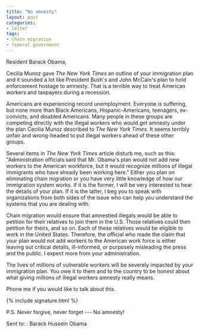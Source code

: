 ```yaml
---
title: "No amnesty"
layout: post
categories:
- letter
tags:
- chain migration
- federal government
---
```


Resident Barack Obama,

Cecilia Munoz gave *The New York Times* an outline of your immigration plan and it sounded a lot like President Bush's and John McCain's plan to hold enforcement hostage to amnesty. That is a terrible way to treat American workers and taxpayers during a recession.

Americans are experiencing record unemployment. Everyone is suffering, but none more than Black Americans, Hispanic-Americans, teenagers, ex-convicts, and disabled Americans. Many people in these groups are competing directly with the illegal workers who would get amnesty under the plan Cecilia Munoz described to *The New York Times.* It seems terribly unfair and wrong-headed to put illegal workers ahead of these other groups.

Several items in *The New York Times* article disturb me, such as this: "Administration officials said that Mr. Obama's plan would not add new workers to the American workforce, but it would recognize millions of illegal immigrants who have already been working here." Either you plan on eliminating chain migration or you have very little knowledge of how our immigration system works. If it is the former, I will be very interested to hear the details of your plan. If it is the latter, I beg you to speak with organizations from both sides of the issue who can help you understand the systems that you are dealing with.

Chain migration would ensure that amnestied illegals would be able to petition for their relatives to join them in the U.S. Those relatives could then petition for theirs, and so on. Each of these relatives would be eligible to work in the United States. Therefore, the official who made the claim that your plan would not add workers to the American work force is either leaving out critical details, ill-informed, or purposely misleading the press and the public. I expect more from your administration.

The lives of millions of vulnerable workers will be severely impacted by your immigration plan. You owe it to them and to the country to be honest about what giving millions of illegal workers amnesty really means.

Phone me if you would like to talk about this.

{% include signature.html %}

P.S. Never forgive, never forget --- No amnesty!

Sent to:
: Barack Hussein Obama

